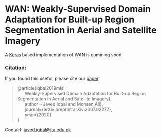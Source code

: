 # WAN: Weakly-Supervised Domain Adaptation for Built-up Region Segmentation in Aerial and Satellite Imagery

A [Keras](https://keras.io//)  based implementation of WAN is comming soon.


### Citation:
If you found this useful, please cite our [paper](https://arxiv.org/abs/2007.02277). 

>@article{iqbal2019mlsl,  
>&nbsp; &nbsp; &nbsp;    Weakly-Supervised Domain Adaptation for Built-up Region Segmentation in Aerial and Satellite Imagery},  
>&nbsp; &nbsp; &nbsp;     author={Javed Iqbal and Mohsen Ali},  
>&nbsp; &nbsp; &nbsp;     journal={arXiv preprint arXiv:2007.02277},  
>&nbsp; &nbsp; &nbsp;     year={2020}  
>}


Contact: javed.iqbal@itu.edu.pk
